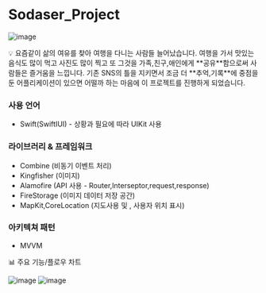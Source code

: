 # Sodaser_Project

![image](https://user-images.githubusercontent.com/31721255/225782782-90dd9d73-6ffe-472c-85a1-b508e3ec010f.png)


<aside>
💡 요즘같이 삶의 여유를 찾아 여행을 다니는 사람들 늘어났습니다. 여행을 가서 맛있는 음식도 많이 먹고 사진도 많이 찍고 또 그것을 가족,친구,애인에게 **공유**함으로써 사람들은 즐거움을 느낍니다. 기존 SNS의 틀을 지키면서 조금 더 **추억,기록**에 중점을 둔 어플리케이션이 있으면 어떨까 하는 마음에 이 프로젝트를 진행하게 되었습니다.

</aside>

### 사용 언어

- Swift(SwiftIUI) - 상황과 필요에 따라 UIKit 사용

### 라이브러리 & 프레임워크

- Combine (비동기 이벤트 처리)
- Kingfisher (이미지)
- Alamofire (API 사용 - Router,Interseptor,request,response)
- FireStorage (이미지 데이터 저장 공간)
- MapKit,CoreLocation (지도사용 및 , 사용자 위치 표시)

### 아키텍쳐 패턴

- MVVM

📊 주요 기능/플로우 차트

![image](https://user-images.githubusercontent.com/31721255/225782449-373c804f-e23f-4269-898f-273bc8a2c7ea.png)
![image](https://user-images.githubusercontent.com/31721255/225782494-b4db06aa-4821-4466-971d-6e298e74350e.png)
